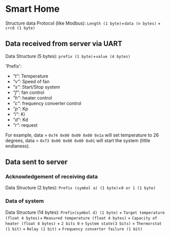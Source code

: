 # Smart Home
Structure data Protocol (like Modbus): `Length (1 byte)`+`data (n bytes)` + `crc8 (1 byte)`

## Data received from server via UART

Data Structure (5 bytes): `prefix (1 byte)`+`value (4 bytes)`
		
'Prefix':
+ _"t"_: Temperature
+ _"v"_: Speed of fan
+ _"s"_: Start/Stop system
+ _"f"_: fan control
+ _"h"_: heater control
+ _"c"_: frequency converter control 
+ _"p"_: Kp
+ _"i"_: Ki
+ _"d"_: Kd
+ _"r"_: request

For example, data = `0x74 0x00 0x00 0x00 0x1a` will set temperature to 26 degrees, 
data = `0x73 0x00 0x00 0x00 0x01` will start the system (little endianess).

## Data sent to server

### Acknowledgement of receiving data

Data Structure (2 bytes): `Prefix (symbol a) (1 byte)`+`0 or 1 (1 byte)`

### Data of system

Data Structure (14 bytes): `Prefix(symbol d) (1 byte)` + `Target temperature (float 4 bytes)`+
`Measured temperature (float 4 bytes)` + `Capacity of heater (float 4 bytes)` + `2 bits 0` + 
`System state(3 bits)` + `Thermorstat (1 bit)` + `Relay (1 bit)` + `Frequency converter failure (1 bit)` 			       